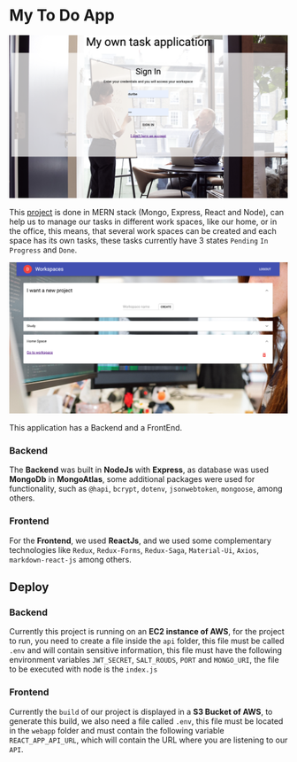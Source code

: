 # My To Do App

![Login](https://raw.githubusercontent.com/DavidUrS/trello/master/login.png)

This [project](duribe-challenge.s3-website-sa-east-1.amazonaws.com) is done in MERN stack (Mongo, Express, React and Node), can help us to manage our tasks in different work spaces, like our home, or in the office, this means, that several work spaces can be created and each space has its own tasks, these tasks currently have 3 states `Pending` `In Progress` and `Done`.

![Tasks](https://raw.githubusercontent.com/DavidUrS/trello/master/workSpaces.png)

This application has a Backend and a FrontEnd.

### Backend

The **Backend** was built in **NodeJs** with **Express**, as database was used **MongoDb** in **MongoAtlas**, some additional packages were used for functionality, such as `@hapi`, `bcrypt`, `dotenv`, `jsonwebtoken`, `mongoose`, among others.

### Frontend

For the **Frontend**, we used **ReactJs**, and we used some complementary technologies like `Redux`, `Redux-Forms`, `Redux-Saga`, `Material-Ui`, `Axios`, `markdown-react-js` among others.


## Deploy

### Backend

Currently this project is running on an **EC2 instance of AWS**, for the project to run, you need to create a file inside the `api` folder, this file must be called `.env` and will contain sensitive information, this file must have the following environment variables `JWT_SECRET`, `SALT_ROUDS`, `PORT` and `MONGO_URI`, the file to be executed with node is the `index.js`

### Frontend

Currently the `build` of our project is displayed in a **S3 Bucket of AWS**, to generate this build, we also need a file called `.env`, this file must be located in the `webapp` folder and must contain the following variable `REACT_APP_API_URL`, which will contain the URL where you are listening to our `API`.
